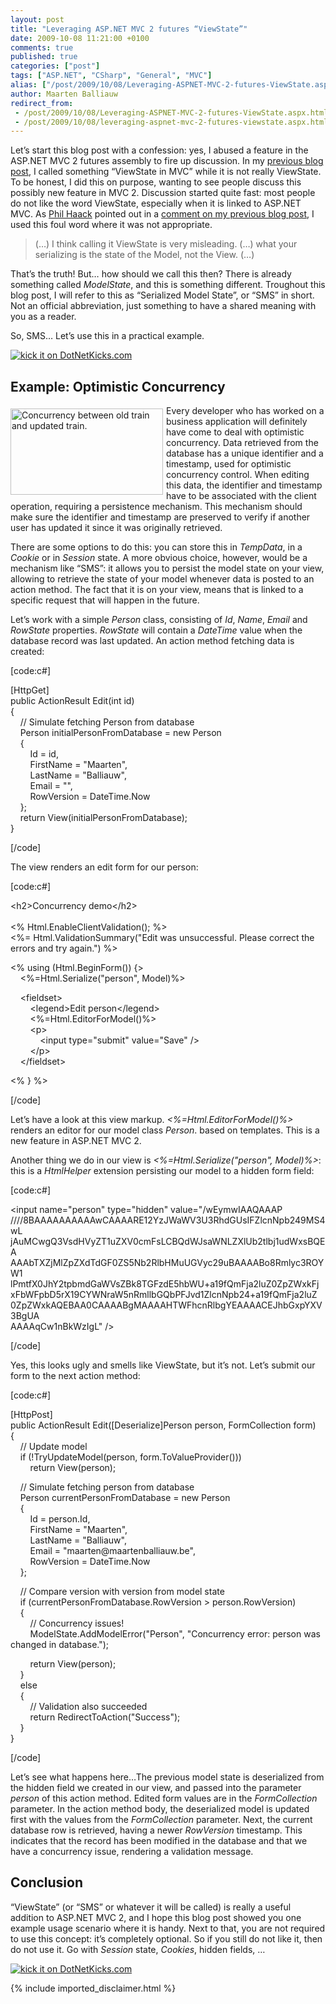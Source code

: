 ```yaml
---
layout: post
title: "Leveraging ASP.NET MVC 2 futures “ViewState”"
date: 2009-10-08 11:21:00 +0100
comments: true
published: true
categories: ["post"]
tags: ["ASP.NET", "CSharp", "General", "MVC"]
alias: ["/post/2009/10/08/Leveraging-ASPNET-MVC-2-futures-ViewState.aspx", "/post/2009/10/08/leveraging-aspnet-mvc-2-futures-viewstate.aspx"]
author: Maarten Balliauw
redirect_from:
 - /post/2009/10/08/Leveraging-ASPNET-MVC-2-futures-ViewState.aspx.html
 - /post/2009/10/08/leveraging-aspnet-mvc-2-futures-viewstate.aspx.html
---
```

<p>Let&rsquo;s start this blog post with a confession: yes, I abused a feature in the ASP.NET MVC 2 futures assembly to fire up discussion. In my <a href="/post/2009/10/06/Exploring-the-ASPNET-MVC-2-futures-assemby.aspx#comment" target="_blank">previous blog post</a>, I called something &ldquo;ViewState in MVC&rdquo; while it is not really ViewState. To be honest, I did this on purpose, wanting to see people discuss this possibly new feature in MVC 2. Discussion started quite fast: most people do not like the word ViewState, especially when it is linked to ASP.NET MVC. As <a href="http://www.haacked.com" target="_blank">Phil Haack</a> pointed out in a <a href="/post/2009/10/06/Exploring-the-ASPNET-MVC-2-futures-assemby.aspx#comment" target="_blank">comment on my previous blog post</a>, I used this foul word where it was not appropriate.</p>

<blockquote>
<p>(&hellip;) I think calling it ViewState is very misleading. (&hellip;) what your serializing is the state of the Model, not the View. (&hellip;)</p>

</blockquote>

<p>That&rsquo;s the truth! But&hellip; how should we call this then? There is already something called <em>ModelState</em>, and this is something different. Troughout this blog post, I will refer to this as &ldquo;Serialized Model State&rdquo;, or &ldquo;SMS&rdquo; in short. Not an official abbreviation, just something to have a shared meaning with you as a reader.</p>
<p>So, SMS&hellip; Let&rsquo;s use this in a practical example.</p>
<p><a href="http://www.dotnetkicks.com/kick/?url=/post/2009/10/08/Leveraging-ASPNET-MVC-2-futures-ViewState.aspx&amp;title=Leveraging ASP.NET MVC 2 futures “ViewState”">
                    <img src="http://www.dotnetkicks.com/Services/Images/KickItImageGenerator.ashx?url=/post/2009/10/08/Leveraging-ASPNET-MVC-2-futures-ViewState.aspx" border="0" alt="kick it on DotNetKicks.com" />
                  </a></p>
<h2>Example: Optimistic Concurrency</h2>
<p><a href="/images/image_16.png"><img style="border-bottom: 0px; border-left: 0px; margin: 5px 5px 5px 0px; display: inline; border-top: 0px; border-right: 0px" title="Concurrency between old train and updated train." src="/images/image_thumb_5.png" border="0" alt="Concurrency between old train and updated train." width="244" height="138" align="left" /></a> Every developer who has worked on a business application will definitely have come to deal with optimistic concurrency. Data retrieved from the database has a unique identifier and a timestamp, used for optimistic concurrency control. When editing this data, the identifier and timestamp have to be associated with the client operation, requiring a persistence mechanism. This mechanism should make sure the identifier and timestamp are preserved to verify if another user has updated it since it was originally retrieved.</p>
<p>There are some options to do this: you can store this in <em>TempData</em>, in a <em>Cookie</em> or in <em>Session</em> state. A more obvious choice, however, would be a mechanism like &ldquo;SMS&rdquo;: it allows you to persist the model state on your view, allowing to retrieve the state of your model whenever data is posted to an action method. The fact that it is on your view, means that is linked to a specific request that will happen in the future.</p>
<p>Let&rsquo;s work with a simple <em>Person</em> class, consisting of <em>Id</em>, <em>Name</em>, <em>Email</em> and <em>RowState</em> properties. <em>RowState</em> will contain a <em>DateTime</em> value when the database record was last updated. An action method fetching data is created:</p>
<p>[code:c#]</p>
<p>[HttpGet] <br />public ActionResult Edit(int id) <br />{ <br />&nbsp;&nbsp;&nbsp; // Simulate fetching Person from database <br />
&nbsp;&nbsp;&nbsp; Person initialPersonFromDatabase = new Person <br />&nbsp;&nbsp;&nbsp; { <br />&nbsp;&nbsp;&nbsp;&nbsp;&nbsp;&nbsp;&nbsp; Id = id, <br />&nbsp;&nbsp;&nbsp;&nbsp;&nbsp;&nbsp;&nbsp; FirstName = "Maarten", <br />&nbsp;&nbsp;&nbsp;&nbsp;&nbsp;&nbsp;&nbsp; LastName = "Balliauw", <br />&nbsp;&nbsp;&nbsp;&nbsp;&nbsp;&nbsp;&nbsp; Email = "", <br />&nbsp;&nbsp;&nbsp;&nbsp;&nbsp;&nbsp;&nbsp; RowVersion = DateTime.Now <br />&nbsp;&nbsp;&nbsp; }; <br />&nbsp;&nbsp;&nbsp; return View(initialPersonFromDatabase); <br />}</p>
<p>[/code]</p>
<p>The view renders an edit form for our person:</p>
<p>[code:c#]</p>
<p>&lt;h2&gt;Concurrency demo&lt;/h2&gt; <br /><br />&lt;% Html.EnableClientValidation(); %&gt; <br />&lt;%= Html.ValidationSummary("Edit was unsuccessful. Please correct the errors and try again.") %&gt;</p>
<p>&lt;% using (Html.BeginForm()) {&gt; <br />&nbsp;&nbsp;&nbsp; &lt;%=Html.Serialize("person", Model)%&gt;</p>
<p>&nbsp;&nbsp;&nbsp; &lt;fieldset&gt; <br />&nbsp;&nbsp;&nbsp;&nbsp;&nbsp;&nbsp;&nbsp; &lt;legend&gt;Edit person&lt;/legend&gt; <br />&nbsp;&nbsp;&nbsp;&nbsp;&nbsp;&nbsp;&nbsp; &lt;%=Html.EditorForModel()%&gt; <br />&nbsp;&nbsp;&nbsp;&nbsp;&nbsp;&nbsp;&nbsp; &lt;p&gt; <br />&nbsp;&nbsp;&nbsp;&nbsp;&nbsp;&nbsp;&nbsp;&nbsp;&nbsp;&nbsp;&nbsp; &lt;input type="submit" value="Save" /&gt; <br />&nbsp;&nbsp;&nbsp;&nbsp;&nbsp;&nbsp;&nbsp; &lt;/p&gt; <br />&nbsp;&nbsp;&nbsp; &lt;/fieldset&gt;</p>
<p>&lt;% } %&gt;</p>
<p>[/code]</p>
<p>Let&rsquo;s have a look at this view markup. <em>&lt;%=Html.EditorForModel()%&gt;</em> renders an editor for our model class <em>Person</em>. based on templates. This is a new feature in ASP.NET MVC 2.</p>
<p>Another thing we do in our view is <em>&lt;%=Html.Serialize("person", Model)%&gt;</em>: this is a <em>HtmlHelper</em> extension persisting our model to a hidden form field:</p>
<p>[code:c#]</p>
<p>&lt;input name="person" type="hidden" value="/wEymwIAAQAAAP<br />
////8BAAAAAAAAAAwCAAAARE12YzJWaWV3U3RhdGUsIFZlcnNpb249MS4wL<br />
jAuMCwgQ3VsdHVyZT1uZXV0cmFsLCBQdWJsaWNLZXlUb2tlbj1udWxsBQEA<br />
AAAbTXZjMlZpZXdTdGF0ZS5Nb2RlbHMuUGVyc29uBAAAABo8Rmlyc3ROYW1<br />
lPmtfX0JhY2tpbmdGaWVsZBk8TGFzdE5hbWU+a19fQmFja2luZ0ZpZWxkFj<br />
xFbWFpbD5rX19CYWNraW5nRmllbGQbPFJvd1ZlcnNpb24+a19fQmFja2luZ<br />
0ZpZWxkAQEBAA0CAAAABgMAAAAHTWFhcnRlbgYEAAAACEJhbGxpYXV3BgUA<br />
AAAAqCw1nBkWzIgL" /&gt;</p>
<p>[/code]</p>
<p>Yes, this looks ugly and smells like ViewState, but it&rsquo;s not. Let&rsquo;s submit our form to the next action method:</p>
<p>[code:c#]</p>
<p>[HttpPost] <br />public ActionResult Edit([Deserialize]Person person, FormCollection form) <br />{ <br />&nbsp;&nbsp;&nbsp; // Update model <br />
&nbsp;&nbsp;&nbsp; if (!TryUpdateModel(person, form.ToValueProvider())) <br />&nbsp;&nbsp;&nbsp;&nbsp;&nbsp;&nbsp;&nbsp; return View(person);</p>
<p>&nbsp;&nbsp;&nbsp; // Simulate fetching person from database <br />
&nbsp;&nbsp;&nbsp; Person currentPersonFromDatabase = new Person <br />&nbsp;&nbsp;&nbsp; { <br />&nbsp;&nbsp;&nbsp;&nbsp;&nbsp;&nbsp;&nbsp; Id = person.Id, <br />&nbsp;&nbsp;&nbsp;&nbsp;&nbsp;&nbsp;&nbsp; FirstName = "Maarten", <br />&nbsp;&nbsp;&nbsp;&nbsp;&nbsp;&nbsp;&nbsp; LastName = "Balliauw", <br />&nbsp;&nbsp;&nbsp;&nbsp;&nbsp;&nbsp;&nbsp; Email = "maarten@maartenballiauw.be", <br />&nbsp;&nbsp;&nbsp;&nbsp;&nbsp;&nbsp;&nbsp; RowVersion = DateTime.Now <br />&nbsp;&nbsp;&nbsp; };</p>
<p>&nbsp;&nbsp;&nbsp; // Compare version with version from model state <br />
&nbsp;&nbsp;&nbsp; if (currentPersonFromDatabase.RowVersion &gt; person.RowVersion) <br />&nbsp;&nbsp;&nbsp; { <br />&nbsp;&nbsp;&nbsp;&nbsp;&nbsp;&nbsp;&nbsp; // Concurrency issues! <br />
&nbsp;&nbsp;&nbsp;&nbsp;&nbsp;&nbsp;&nbsp; ModelState.AddModelError("Person", "Concurrency error: person was changed in database.");</p>
<p>&nbsp;&nbsp;&nbsp;&nbsp;&nbsp;&nbsp;&nbsp; return View(person); <br />&nbsp;&nbsp;&nbsp; } <br />&nbsp;&nbsp;&nbsp; else <br />&nbsp;&nbsp;&nbsp; { <br />&nbsp;&nbsp;&nbsp;&nbsp;&nbsp;&nbsp;&nbsp; // Validation also succeeded <br />
&nbsp;&nbsp;&nbsp;&nbsp;&nbsp;&nbsp;&nbsp; return RedirectToAction("Success"); <br />&nbsp;&nbsp;&nbsp; } <br />}</p>
<p>[/code]</p>
<p>Let&rsquo;s see what happens here&hellip;The previous model state is deserialized from the hidden field we created in our view, and passed into the parameter <em>person</em> of this action method. Edited form values are in the <em>FormCollection</em> parameter. In the action method body, the deserialized model is updated first with the values from the <em>FormCollection</em> parameter. Next, the current database row is retrieved, having a newer <em>RowVersion</em> timestamp. This indicates that the record has been modified in the database and that we have a concurrency issue, rendering a validation message.</p>
<h2>Conclusion</h2>
<p>&ldquo;ViewState&rdquo; (or &ldquo;SMS&rdquo; or whatever it will be called) is really a useful addition to ASP.NET MVC 2, and I hope this blog post showed you one example usage scenario where it is handy. Next to that, you are not required to use this concept: it&rsquo;s completely optional. So if you still do not like it, then do not use it. Go with <em>Session</em> state, <em>Cookies</em>, hidden fields, &hellip;</p>
<p><a href="http://www.dotnetkicks.com/kick/?url=/post/2009/10/08/Leveraging-ASPNET-MVC-2-futures-ViewState.aspx&amp;title=Leveraging ASP.NET MVC 2 futures “ViewState”">
                    <img src="http://www.dotnetkicks.com/Services/Images/KickItImageGenerator.ashx?url=/post/2009/10/08/Leveraging-ASPNET-MVC-2-futures-ViewState.aspx" border="0" alt="kick it on DotNetKicks.com" />
                  </a></p>
{% include imported_disclaimer.html %}
